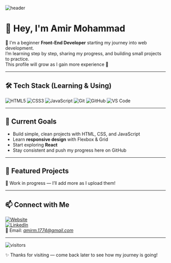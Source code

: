 ![header](https://capsule-render.vercel.app/api?type=waving&color=0:00c6ff,100:0072ff&height=200&section=header&text=Amir%20Mohammad%20%7C%20Front-End%20Learner&fontSize=30&fontColor=ffffff)

# 👋 Hey, I'm Amir Mohammad  

🌱 I'm a beginner **Front-End Developer** starting my journey into web development.  
I’m learning step by step, sharing my progress, and building small projects to practice.  
This profile will grow as I gain more experience 🚀  

---

## 🛠 Tech Stack (Learning & Using)
![HTML5](https://img.shields.io/badge/-HTML5-E34F26?style=flat&logo=html5&logoColor=white)
![CSS3](https://img.shields.io/badge/-CSS3-1572B6?style=flat&logo=css3&logoColor=white)
![JavaScript](https://img.shields.io/badge/-JavaScript-F7DF1E?style=flat&logo=javascript&logoColor=black)
![Git](https://img.shields.io/badge/-Git-F05032?style=flat&logo=git&logoColor=white)
![GitHub](https://img.shields.io/badge/-GitHub-181717?style=flat&logo=github&logoColor=white)
![VS Code](https://img.shields.io/badge/-VS%20Code-007ACC?style=flat&logo=visual-studio-code&logoColor=white)

---

## 🎯 Current Goals
- Build simple, clean projects with HTML, CSS, and JavaScript  
- Learn **responsive design** with Flexbox & Grid  
- Start exploring **React**  
- Stay consistent and push my progress here on GitHub  

---

## 📌 Featured Projects
🚧 Work in progress — I’ll add more as I upload them!  

---

## 📫 Connect with Me
[![Website](https://img.shields.io/badge/-Website-000000?style=flat&logo=google-chrome&logoColor=white)](http://amirmohammad-dev.ir)  
[![LinkedIn](https://img.shields.io/badge/-LinkedIn-0A66C2?style=flat&logo=linkedin&logoColor=white)](https://linkedin.com)  
📧 Email: *amirm.1774@gmail.com*  

---

![visitors](https://visitor-badge.laobi.icu/badge?page_id=amirmohammad017)

✨ Thanks for visiting — come back later to see how my journey is going!

